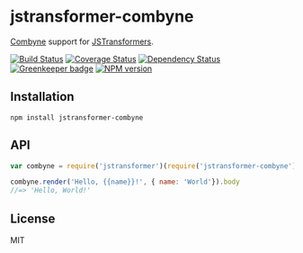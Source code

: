 # jstransformer-combyne

[Combyne](https://github.com/tbranyen/combyne) support for [JSTransformers](http://github.com/jstransformers).

[![Build Status](https://img.shields.io/travis/jstransformers/jstransformer-combyne/master.svg)](https://travis-ci.org/jstransformers/jstransformer-combyne)
[![Coverage Status](https://img.shields.io/codecov/c/github/jstransformers/jstransformer-combyne/master.svg)](https://codecov.io/gh/jstransformers/jstransformer-combyne)
[![Dependency Status](https://img.shields.io/david/jstransformers/jstransformer-combyne/master.svg)](http://david-dm.org/jstransformers/jstransformer-combyne)
[![Greenkeeper badge](https://badges.greenkeeper.io/jstransformers/jstransformer-combyne.svg)](https://greenkeeper.io/)
[![NPM version](https://img.shields.io/npm/v/jstransformer-combyne.svg)](https://www.npmjs.org/package/jstransformer-combyne)

## Installation

    npm install jstransformer-combyne

## API

```js
var combyne = require('jstransformer')(require('jstransformer-combyne'))

combyne.render('Hello, {{name}}!', { name: 'World'}).body
//=> 'Hello, World!'
```

## License

MIT
